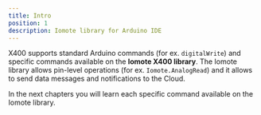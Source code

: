 ```yaml
---
title: Intro
position: 1
description: Iomote library for Arduino IDE
---
```


X400 supports standard Arduino commands (for ex. `digitalWrite`) and specific commands available on the **Iomote X400 library**.
The Iomote library allows pin-level operations (for ex. `Iomote.AnalogRead`) and it allows to send data messages and notifications to the Cloud.

In the next chapters you will learn each specific command available on the Iomote library.


